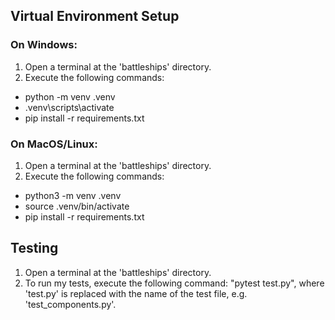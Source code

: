 ## Virtual Environment Setup
### On Windows:
1. Open a terminal at the 'battleships' directory.
2. Execute the following commands: 
- python -m venv .venv
- .venv\scripts\activate
- pip install -r requirements.txt

### On MacOS/Linux:
1. Open a terminal at the 'battleships' directory.
2. Execute the following commands:
- python3 -m venv .venv
- source .venv/bin/activate
- pip install -r requirements.txt

## Testing
1. Open a terminal at the 'battleships' directory.
2. To run my tests, execute the following command: "pytest test.py", where 'test.py' is replaced with the name of the test file, e.g. 'test_components.py'.